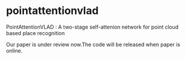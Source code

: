 # pointattentionvlad
PointAttentionVLAD : A two-stage self-attenion network for point cloud based place recognition

Our paper is under review now.The code will be released when paper is online.
